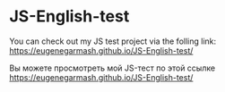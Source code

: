 # JS-English-test

You can check out my JS test project via the folling link: https://eugenegarmash.github.io/JS-English-test/

Вы можете просмотреть мой JS-тест по этой ссылке https://eugenegarmash.github.io/JS-English-test/

